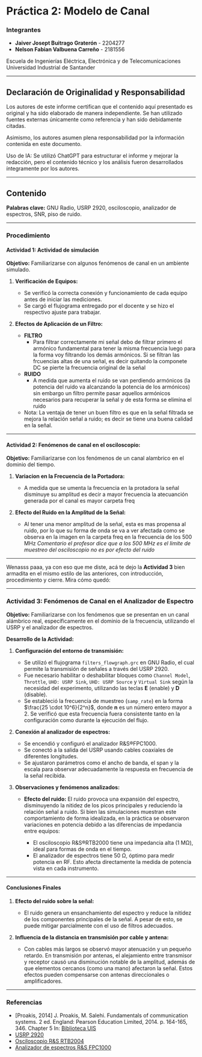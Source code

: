 # Práctica 2: Modelo de Canal

### Integrantes
- **Jaiver Josept Buitrago Graterón** - 2204277
- **Nelson Fabian Valbuena Carreño** - 2181556

Escuela de Ingenierías Eléctrica, Electrónica y de Telecomunicaciones  
Universidad Industrial de Santander

---

## Declaración de Originalidad y Responsabilidad
Los autores de este informe certifican que el contenido aquí presentado es original y ha sido elaborado de manera independiente. Se han utilizado fuentes externas únicamente como referencia y han sido debidamente citadas.

Asimismo, los autores asumen plena responsabilidad por la información contenida en este documento.

Uso de IA: Se utilizó ChatGPT para estructurar el informe y mejorar la redacción, pero el contenido técnico y los análisis fueron desarrollados íntegramente por los autores.

---

## Contenido

**Palabras clave:** GNU Radio, USRP 2920, osciloscopio, analizador de espectros, SNR, piso de ruido.

---

### Procedimiento

#### **Actividad 1: Actividad de simulación**

**Objetivo:** Familiarizarse con algunos fenómenos de canal en un ambiente simulado.

1. **Verificación de Equipos:**
   - Se verificó la correcta conexión y funcionamiento de cada equipo antes de iniciar las mediciones.
   - Se cargó el flujograma entregado por el docente y se hizo el respectivo ajuste para trabajar.

2. **Efectos de Aplicación de un Filtro:**
   - **FILTRO**
      - Para filtrar correctamente mi señal debo de filtrar primero el armónico fundamental para tener la misma frecuencia luego para la forma voy filtrando los demás armónicos. Si se filtran las frcuencias altas de una señal, es decir quitando la componete DC se pierte la frecuencia original de la señal
   - **RUIDO** 
      - A medida que aumenta el ruido se van perdiendo armónicos (la potencia del ruido va alcanzando la potencia de los armónicos) sin embargo un filtro permite pasar aquellos armónicos necesarios para recuperar la señal y de esta forma se elimína el ruido
   - Nota: La ventaja de tener un buen filtro es que en la señal filtrada se mejora la relación señal a ruido; es decir se tiene una buena calidad en la señal.

---

#### **Actividad 2: Fenómenos de canal en el osciloscopio:**

**Objetivo:** Familiarizarse con los fenómenos de un canal alambrico en el dominio del tiempo.

1. **Variacion en la Frecuencia de la Portadora:**
   - A medida que se umenta la frecuencia en la protadora la señal disminuye su amplitud es decir a mayor frecuencia la atecuanción generada por el canal es mayor carpeta freq

2. **Efecto del Ruido en la Amplitud de la Señal:**
   - Al tener una menor amplitud de la señal, esta es mas propensa al ruido, por lo que su forma de onda se va a ver afectada como se observa en la imagen en la carpeta freq en la frecuencia de los 500 MHz *Comentario el profesor dice que a los 500 MHz es el limite de muestreo del osciloscopio no es por efecto del ruido*

---

Wenasss paaa, ya con eso que me diste, acá te dejo la **Actividad 3** bien armadita en el mismo estilo de las anteriores, con introducción, procedimiento y cierre. Mira cómo quedó:

---

### **Actividad 3: Fenómenos de Canal en el Analizador de Espectro**

**Objetivo:**
Familiarizarse con los fenómenos que se presentan en un canal alámbrico real, específicamente en el dominio de la frecuencia, utilizando el USRP y el analizador de espectros.

**Desarrollo de la Actividad:**

1. **Configuración del entorno de transmisión:**

   * Se utilizó el flujograma `filters_flowgraph.grc` en GNU Radio, el cual permite la transmisión de señales a través del USRP 2920.
   * Fue necesario habilitar o deshabilitar bloques como `Channel Model`, `Throttle`, `UHD: USRP Sink`, `UHD: USRP Source` y `Virtual Sink` según la necesidad del experimento, utilizando las teclas **E** (enable) y **D** (disable).
   * Se estableció la frecuencia de muestreo (`samp_rate`) en la forma $\frac{25 \cdot 10^6}{2^n}$, donde **n** es un número entero mayor a 2. Se verificó que esta frecuencia fuera consistente tanto en la configuración como durante la ejecución del flujo.

2. **Conexión al analizador de espectros:**

   * Se encendió y configuró el analizador R\&S®FPC1000.
   * Se conectó a la salida del USRP usando cables coaxiales de diferentes longitudes.
   * Se ajustaron parámetros como el ancho de banda, el span y la escala para observar adecuadamente la respuesta en frecuencia de la señal recibida.

3. **Observaciones y fenómenos analizados:**

   * **Efecto del ruido:**
     El ruido provoca una expansión del espectro, disminuyendo la nitidez de los picos principales y reduciendo la relación señal a ruido. Si bien las simulaciones muestran este comportamiento de forma idealizada, en la práctica se observaron variaciones en potencia debido a las diferencias de impedancia entre equipos:

     * El osciloscopio R\&S®RTB2000 tiene una impedancia alta (1 MΩ), ideal para formas de onda en el tiempo.
     * El analizador de espectros tiene 50 Ω, óptimo para medir potencia en RF.
       Esto afecta directamente la medida de potencia vista en cada instrumento.

---

#### **Conclusiones Finales**

1. **Efecto del ruido sobre la señal:**

   * El ruido genera un ensanchamiento del espectro y reduce la nitidez de los componentes principales de la señal. A pesar de esto, se puede mitigar parcialmente con el uso de filtros adecuados.

2. **Influencia de la distancia en transmisión por cable y antena:**

   * Con cables más largos se observó mayor atenuación y un pequeño retardo. En transmisión por antenas, el alejamiento entre transmisor y receptor causó una disminución notable de la amplitud, además de que elementos cercanos (como una mano) afectaron la señal. Estos efectos pueden compensarse con antenas direccionales o amplificadores.

---

### Referencias
- [Proakis, 2014] J. Proakis, M. Salehi. Fundamentals of communication systems. 2 ed. England: Pearson Education Limited, 2014. p. 164-165, 346. Chapter 5 In: [Biblioteca UIS](https://uis.primo.exlibrisgroup.com/permalink/57UIDS_INST/63p0of/cdi_askewsholts_vlebooks_9781292015699)
- [USRP 2920](http://www.testdynamics.co.za/Product/PDF/USRP2920.pdf)
- [Osciloscopio R&S RTB2004](https://distron.es/tienda/osciloscopio-rs-rtb2004/)
- [Analizador de espectros R&S FPC1000](https://distron.es/tienda/analizador-de-espectro-rs-fpc1000/)
